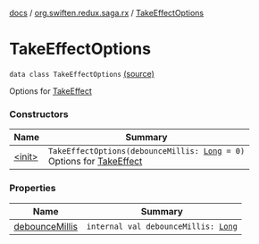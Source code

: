 [docs](../../index.md) / [org.swiften.redux.saga.rx](../index.md) / [TakeEffectOptions](./index.md)

# TakeEffectOptions

`data class TakeEffectOptions` [(source)](https://github.com/protoman92/KotlinRedux/tree/master/common/common-rx-saga/src/main/kotlin/org/swiften/redux/saga/rx/RxSaga.kt#L110)

Options for [TakeEffect](../-take-effect/index.md)

### Constructors

| Name | Summary |
|---|---|
| [&lt;init&gt;](-init-.md) | `TakeEffectOptions(debounceMillis: `[`Long`](https://kotlinlang.org/api/latest/jvm/stdlib/kotlin/-long/index.html)` = 0)`<br>Options for [TakeEffect](../-take-effect/index.md) |

### Properties

| Name | Summary |
|---|---|
| [debounceMillis](debounce-millis.md) | `internal val debounceMillis: `[`Long`](https://kotlinlang.org/api/latest/jvm/stdlib/kotlin/-long/index.html) |
